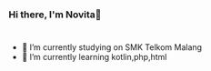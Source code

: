 ### Hi there, I'm Novita👋
#
- 🔭 I’m currently studying on SMK Telkom Malang
- 🌱 I’m currently learning kotlin,php,html
